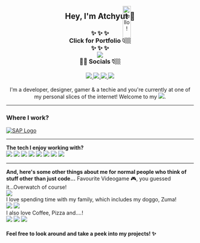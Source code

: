 <p align="center">
<a href="#"><img src="https://media.giphy.com/media/bcKmIWkUMCjVm/giphy.gif" width="15%" height="15%" style="position:absolute" alt="hello!" /></a>
</p>
<div align='center'>
  <h2> Hey, I'm Atchyut 👋 </h2>
</div>

<h3 align="center">
  ✨  ✨  ✨
  <br/>
  Click for Portfolio 👇🏼
  <br/>
  ✨  ✨  ✨
  <br/>
  <a href="https://atchyut.dev" target="_blank"><img src="https://img.icons8.com/bubbles/200/000000/domain.png"/></a>
  <br/>
  🧛🏼  Socials 👇🏼
  <br/>
  <br/>
  <a href="https://www.linkedin.com/in/atchyutpulavarthi/" target="_blank">
  <img src="https://img.icons8.com/cute-clipart/64/000000/linkedin.png"/>
  </a>
  <a href="mailto:pulavarthi.preetham@gmail.com" target="_blank"> 
  <img src="https://img.icons8.com/cute-clipart/64/000000/gmail.png"/>
  </a>
  <a href="https://www.instagram.com/pulavarthi.preetham/" target="_blank">
  <img src="https://img.icons8.com/cute-clipart/64/000000/instagram-new.png"/>
  </a>
  <a href="https://twitter.com/AtchyutPreetham/" target="_blank">
  <img src="https://img.icons8.com/cute-clipart/64/000000/twitter.png"/>
  </a>
</h3>

<p align="center">
I'm a developer, designer, gamer & a techie and you're currently at one of my personal slices of the internet! Welcome to my <a href="#"><img src="https://img.icons8.com/windows/32/000000/github-squared.png"/></a>.
</p>

<hr/>
  <h3>Where I work?</h3>
<a href="#"><img src="https://img.icons8.com/color/64/000000/sap.png" alt="SAP Logo"/></a>
<hr/>
<p>  
  <strong>The tech I enjoy working with?</strong>
  <br/>
    <a href="#"><img src="https://img.icons8.com/dusk/64/000000/javascript.png"/></a>
    <a href="#"><img src="https://img.icons8.com/plasticine/64/000000/react.png"/></a>
    <a href="#"><img src="https://img.icons8.com/color/64/000000/redux.png"/></a>
    <a href="#"><img src="https://img.icons8.com/color/64/000000/nodejs.png"/></a>
    <a href="#">  <img src="https://img.icons8.com/color/64/000000/angularjs.png"/></a>
    <a href="#"><img src="https://img.icons8.com/color/64/000000/amazon-web-services.png"/></a>
    <a href="#"><img src="https://img.icons8.com/dusk/64/000000/java-coffee-cup-logo.png"/></a>
    <a href="#"><img src="https://img.icons8.com/color/64/000000/spring-logo.png"/></a>
<hr/>  

<strong>And, here's some other things about me for normal people who think of stuff other than just code...</strong>
Favourite Videogame 🎮, you guessed it...Overwatch of course!
<br/>
<a href="#"><img src="https://img.icons8.com/dusk/64/000000/overwatch.png"/></a>
<br/>
I love spending time with my family, which includes my doggo, Zuma!
<br/>
<a href="#"><img src="https://img.icons8.com/dusk/64/000000/family.png"/></a>
<a href="#"><img src="https://img.icons8.com/cute-clipart/64/000000/dog.png"/></a>
<br/>
I also love Coffee, Pizza and....!
<br/>
<a href="#"><img src="https://img.icons8.com/officel/64/000000/coffee--v2.png"/></a>
<a href="#"><img src="https://img.icons8.com/cute-clipart/64/000000/pizza.png"/></a>
<a href="#"><img src="https://img.icons8.com/dusk/64/000000/netflix.png"/></a>
<p>

#### Feel free to look around and take a peek into my projects! ✨
